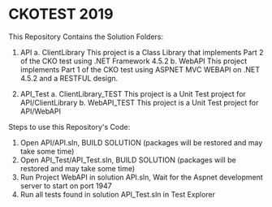 # CKOTEST 2019

This Repository Contains the Solution Folders:

1. API
	a. ClientLibrary
		This project is a Class Library that implements Part 2 of the CKO test using .NET Framework 4.5.2
	b. WebAPI
		This project implements Part 1 of the CKO test using ASPNET MVC WEBAPI on .NET 4.5.2 and a RESTFUL design.

2. API_Test
	a. ClientLibrary_TEST
		This project is a Unit Test project for API/ClientLibrary
	b. WebAPI_TEST
		This project is a Unit Test project for API/WebAPI

Steps to use this Repository's Code:

1. Open API/API.sln, BUILD SOLUTION (packages will be restored and may take some time)
2. Open API_Test/API_Test.sln, BUILD SOLUTION (packages will be restored and may take some time)
3. Run Project WebAPI in solution API.sln, Wait for the Aspnet development server to start on port 1947
4. Run all tests found in solution API_Test.sln in Test Explorer